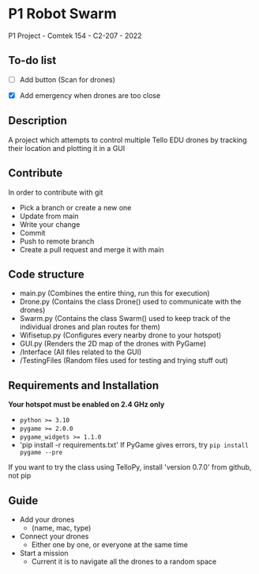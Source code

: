 # P1 Robot Swarm
P1 Project - Comtek 154 - C2-207 - 2022


## To-do list
- [ ] Add button (Scan for drones)
- [x] Add emergency when drones are too close


## Description
A project which attempts to control multiple Tello EDU drones by tracking their location and plotting it in a GUI


## Contribute
In order to contribute with git
* Pick a branch or create a new one
* Update from main
* Write your change
* Commit
* Push to remote branch
* Create a pull request and merge it with main


## Code structure
- main.py       (Combines the entire thing, run this for execution)
- Drone.py      (Contains the class Drone() used to communicate with the drones)
- Swarm.py      (Contains the class Swarm() used to keep track of the individual drones and plan routes for them)
- Wifisetup.py  (Configures every nearby drone to your hotspot)
- GUI.py        (Renders the 2D map of the drones with PyGame)
- /Interface    (All files related to the GUI)
- /TestingFiles (Random files used for testing and trying stuff out)



## Requirements and Installation
**Your hotspot must be enabled on 2.4 GHz only**
- `python >= 3.10`
- `pygame >= 2.0.0`
- `pygame_widgets >= 1.1.0`
- 'pip install -r requirements.txt'
If PyGame gives errors, try `pip install pygame --pre`

If you want to try the class using TelloPy, install 'version 0.7.0' from github, not pip

## Guide
* Add your drones
  * (name, mac, type)
* Connect your drones
  * Either one by one, or everyone at the same time
* Start a mission
  * Current it is to navigate all the drones to a random space



